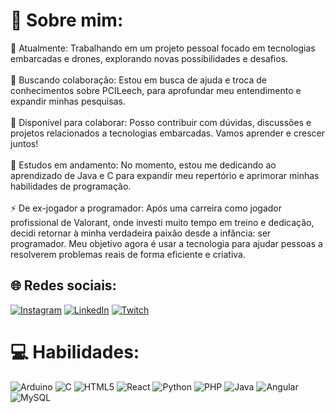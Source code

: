 # 💫 Sobre mim:
🔭 Atualmente: Trabalhando em um projeto pessoal focado em tecnologias embarcadas e drones, explorando novas possibilidades e desafios.<br><br>🤝 Buscando colaboração: Estou em busca de ajuda e troca de conhecimentos sobre PCILeech, para aprofundar meu entendimento e expandir minhas pesquisas.<br><br>👯 Disponível para colaborar: Posso contribuir com dúvidas, discussões e projetos relacionados a tecnologias embarcadas. Vamos aprender e crescer juntos!<br><br>🌱 Estudos em andamento: No momento, estou me dedicando ao aprendizado de Java e C para expandir meu repertório e aprimorar minhas habilidades de programação.<br><br>⚡ De ex-jogador a programador: Após uma carreira como jogador profissional de Valorant, onde investi muito tempo em treino e dedicação, decidi retornar à minha verdadeira paixão desde a infância: ser programador. Meu objetivo agora é usar a tecnologia para ajudar pessoas a resolverem problemas reais de forma eficiente e criativa.


## 🌐 Redes sociais:
[![Instagram](https://img.shields.io/badge/Instagram-%23E4405F.svg?logo=Instagram&logoColor=white)](https://instagram.com/carloswille_) [![LinkedIn](https://img.shields.io/badge/LinkedIn-%230077B5.svg?logo=linkedin&logoColor=white)](https://linkedin.com/in/carlosewmartins) [![Twitch](https://img.shields.io/badge/Twitch-%239146FF.svg?logo=Twitch&logoColor=white)](https://twitch.tv/tekaxis) 

# 💻 Habilidades:
![Arduino](https://img.shields.io/badge/-Arduino-00979D?style=for-the-badge&logo=Arduino&logoColor=white) ![C](https://img.shields.io/badge/c-%2300599C.svg?style=for-the-badge&logo=c&logoColor=white) ![HTML5](https://img.shields.io/badge/html5-%23E34F26.svg?style=for-the-badge&logo=html5&logoColor=white) ![React](https://img.shields.io/badge/react-%2320232a.svg?style=for-the-badge&logo=react&logoColor=%2361DAFB) ![Python](https://img.shields.io/badge/python-3670A0?style=for-the-badge&logo=python&logoColor=ffdd54) ![PHP](https://img.shields.io/badge/php-%23777BB4.svg?style=for-the-badge&logo=php&logoColor=white) ![Java](https://img.shields.io/badge/java-%23ED8B00.svg?style=for-the-badge&logo=openjdk&logoColor=white) ![Angular](https://img.shields.io/badge/angular-%23DD0031.svg?style=for-the-badge&logo=angular&logoColor=white) ![MySQL](https://img.shields.io/badge/mysql-4479A1.svg?style=for-the-badge&logo=mysql&logoColor=white)
